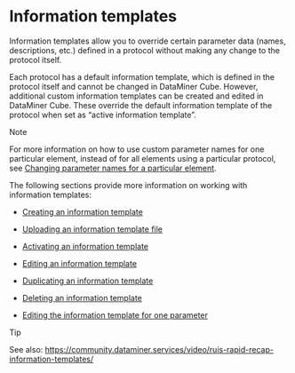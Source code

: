 # Information templates

Information templates allow you to override certain parameter data (names, descriptions, etc.) defined in a protocol without making any change to the protocol itself.

Each protocol has a default information template, which is defined in the protocol itself and cannot be changed in DataMiner Cube. However, additional custom information templates can be created and edited in DataMiner Cube. These override the default information template of the protocol when set as “active information template”.

> [!NOTE]
> For more information on how to use custom parameter names for one particular element, instead of for all elements using a particular protocol, see [Changing parameter names for a particular element](../parameters/Changing_parameter_names_for_a_particular_element.md).

The following sections provide more information on working with information templates:

- [Creating an information template](Creating_an_information_template.md)

- [Uploading an information template file](Uploading_an_information_template_file.md)

- [Activating an information template](Activating_an_information_template.md)

- [Editing an information template](Editing_an_information_template.md)

- [Duplicating an information template](Duplicating_an_information_template.md)

- [Deleting an information template](Deleting_an_information_template.md)

- [Editing the information template for one parameter](Editing_the_information_template_for_one_parameter.md)

> [!TIP]
> See also:
> <https://community.dataminer.services/video/ruis-rapid-recap-information-templates/>
